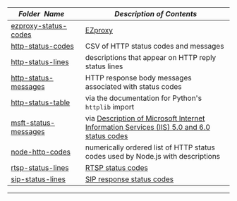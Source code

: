 |&nbsp;&nbsp;&nbsp;&nbsp;_Folder&nbsp;&nbsp;Name_&nbsp;&nbsp;&nbsp;&nbsp;| _Description of Contents_
|:----------------|--------------------------------------------------------------------------------------------------------------------------------------------------------
| [ezproxy-status-codes](ezproxy-status-codes.txt) |  [EZproxy](https://www.oclc.org/support/services/ezproxy/documentation/cfg/logformat.en.html) 
| [http-status-codes](http-status-codes.csv) |  CSV of HTTP status codes and messages 
| [http-status-lines](http-status-lines.txt) |  descriptions that appear on HTTP reply status lines 
| [http-status-messages](http-status-messages.txt) |  HTTP response body messages associated with status codes 
| [http-status-table](http-status-table.txt) |  via the documentation for Python's `httplib` import 
| [msft-status-messages](msft-status-messages.txt) |  via [Description of Microsoft Internet Information Services (IIS) 5.0 and 6.0 status codes](https://support.microsoft.com/help/318380) 
| [node-http-codes](node-http-codes.js) | numerically ordered list of HTTP status codes used by Node.js with descriptions  
| [rtsp-status-lines](rtsp-status-lines.txt) |  [RTSP status codes](https://www.websitepulse.com/kb/rtsp_status_codes) 
| [sip-status-lines](sip-status-lines.txt) |  [SIP response status codes](https://www.websitepulse.com/kb/sip_response_status_codes) 

* * *

